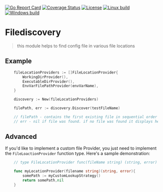 [![Go Report Card](https://goreportcard.com/badge/github.com/Oppodelldog/filediscovery)](https://goreportcard.com/report/github.com/Oppodelldog/filediscovery)
[![Coverage Status](https://coveralls.io/repos/github/Oppodelldog/filediscovery/badge.svg)](https://coveralls.io/github/Oppodelldog/filediscovery)
[![License](https://img.shields.io/badge/License-BSD--3-blue.svg)](https://raw.githubusercontent.com/Oppodelldog/filediscovery/master/LICENSE)
[![Linux build](http://nulldog.de:12080/api/badges/Oppodelldog/filediscovery/status.svg)](http://nulldog.de:12080/Oppodelldog/filediscovery)
[![Windows build](https://ci.appveyor.com/api/projects/status/qpe2889fbk1bw7lf/branch/master?svg=true)](https://ci.appveyor.com/project/Oppodelldog/filediscovery/branch/master)

# Filediscovery
> this module helps to find config file in various file locations

## Example
```go
	fileLocationProviders := []FileLocationProvider{
		WorkingDirProvider(),
		ExecutableDirProvider(),
		EnvVarFilePathProvider(envVarName),
	}

	discovery := New(fileLocationProviders)

	filePath, err := discovery.Discover(testFileName)

	// filePath - contains the first existing file in sequential order of given file providers
	// err - nil if file was found. if no file was found it displays helpful error information
```

## Advanced
If you'd like to implement a custom file Provider, you just need to
implement the ```FileLoactionProvider``` function type.
Here's a sample demonstration:
```go
    // type FileLocationProvider func(fileName string) (string, error)

    func myLocationProvider(filename string)(string, error){
        somePath := myCustomLookupStrategy()
        return somePath,nil
    }

```